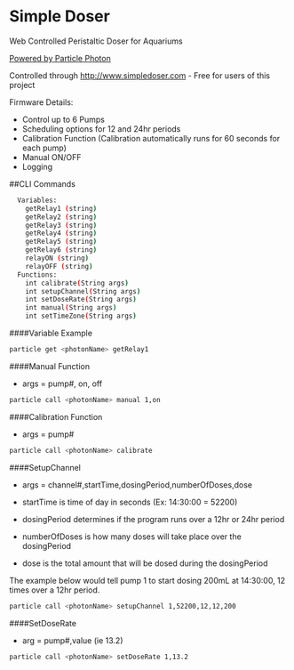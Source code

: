 # Simple Doser
Web Controlled Peristaltic Doser for Aquariums

[Powered by Particle Photon](http://www.particle.io)

Controlled through http://www.simpledoser.com - Free for users of this project

Firmware Details: 
  * Control up to 6 Pumps
  * Scheduling options for 12 and 24hr periods
  * Calibration Function (Calibration automatically runs for 60 seconds for each pump)
  * Manual ON/OFF
  * Logging

##CLI Commands
```bash
  Variables:
    getRelay1 (string)
    getRelay2 (string)
    getRelay3 (string)
    getRelay4 (string)
    getRelay5 (string)
    getRelay6 (string)
    relayON (string)
    relayOFF (string)
  Functions:
    int calibrate(String args) 
    int setupChannel(String args) 
    int setDoseRate(String args) 
    int manual(String args) 
    int setTimeZone(String args)
```
####Variable Example
```bash
particle get <photonName> getRelay1
```
####Manual Function
  * args = pump#, on, off
```bash
particle call <photonName> manual 1,on
```
####Calibration Function
  * args = pump#
```bash
particle call <photonName> calibrate 
```
####SetupChannel
  * args = channel#,startTime,dosingPeriod,numberOfDoses,dose

  * startTime is time of day in seconds (Ex: 14:30:00 = 52200)
  
  * dosingPeriod determines if the program runs over a 12hr or 24hr period
  
  * numberOfDoses is how many doses will take place over the dosingPeriod
  
  * dose is the total amount that will be dosed during the dosingPeriod
  
The example below would tell pump 1 to start dosing 200mL at 14:30:00, 12 times over a 12hr period.
```bash
particle call <photonName> setupChannel 1,52200,12,12,200
```
####SetDoseRate
  * arg = pump#,value (ie 13.2)
```bash
particle call <photonName> setDoseRate 1,13.2
```

